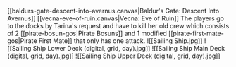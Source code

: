 [[baldurs-gate-descent-into-avernus.canvas|Baldur's Gate: Descent Into Avernus]]
[[vecna-eve-of-ruin.canvas|Vecna: Eve of Ruin]]
The players go to the docks by Tarina's request and have to kill her old crew which consists of 2 [[pirate-bosun-gos|Pirate Bosuns]] and 1 modified [[pirate-first-mate-gos|Pirate First Mate]] that only has one attack.
![[Sailing Ship.jpg]]
![[Sailing Ship Lower Deck (digital, grid, day).jpg]]
![[Sailing Ship Main Deck (digital, grid, day).jpg]]
![[Sailing Ship Upper Deck (digital, grid, day).jpg]]